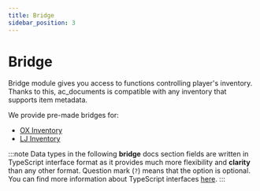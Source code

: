 ```yaml
---
title: Bridge
sidebar_position: 3
---
```


# Bridge
Bridge module gives you access to functions controlling player's inventory.  
Thanks to this, ac_documents is compatible with any inventory that supports item metadata.

We provide pre-made bridges for:
- [OX Inventory](https://github.com/overextended/ox_inventory)
- [LJ Inventory](https://github.com/loljoshie/lj-inventory)

:::note
Data types in the following **bridge** docs section fields are written in TypeScript interface format as it provides much more flexibility and **clarity** than any other format.
Question mark (`?`) means that the option is optional.  
You can find more information about TypeScript interfaces [here](https://www.typescriptlang.org/docs/handbook/2/objects.html).
:::
